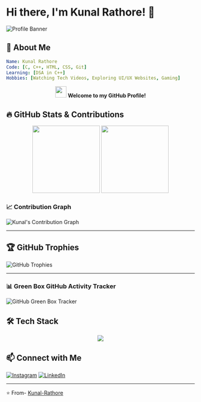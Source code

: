 # Hi there, I'm Kunal Rathore! 👋

![Profile Banner](https://komarev.com/ghpvc/?username=Kunal-Rathore&color=blue&style=flat-square)

## 🚀 About Me

```yaml
Name: Kunal Rathore
Code: [C, C++, HTML, CSS, Git]
Learning: [DSA in C++]
Hobbies: [Watching Tech Videos, Exploring UI/UX Websites, Gaming]
```

<p align="center">
  <img src="https://media.giphy.com/media/hvRJCLFzcasrR4ia7z/giphy.gif" width="30px" height="30px"> 
  <b>Welcome to my GitHub Profile!</b>
</p>

## 🔥 GitHub Stats & Contributions

<p align="center">
  <img src="https://github-readme-stats.vercel.app/api?username=Kunal-Rathore&show_icons=true&theme=tokyonight" height="180px"/>
  <img src="https://streak-stats.demolab.com/?user=Kunal-Rathore&theme=tokyonight" height="180px"/>
</p>

### 📈 Contribution Graph
![Kunal's Contribution Graph](https://github-readme-activity-graph.vercel.app/graph?username=Kunal-Rathore&theme=tokyo-night)


---

## 🏆 GitHub Trophies

<!-- Your trophies card code -->
![GitHub Trophies](https://github-profile-trophy.vercel.app/?username=Kunal-Rathore&column=6&margin-w=5&margin-h=5&exclude=Stars,Followers)


---


### 📊 Green Box GitHub Activity Tracker
![GitHub Green Box Tracker](https://github-profile-summary-cards.vercel.app/api/cards/profile-details?username=Kunal-Rathore&theme=github_dark)

## 🛠️ Tech Stack

<p align="center">
  <img src="https://skillicons.dev/icons?i=cpp,html,css,git,github" />
</p>



## 📫 Connect with Me

[![Instagram](https://img.shields.io/badge/Instagram-Kunal--Rathore-181717?style=for-the-badge&logo=instagram)](https://instagram.com)
[![LinkedIn](https://img.shields.io/badge/LinkedIn-Kunal%20Rathore-blue?style=for-the-badge&logo=linkedin)](https://www.linkedin.com/in/)

---
⭐️ From- [Kunal-Rathore](https://github.com/Kunal-Rathore)
